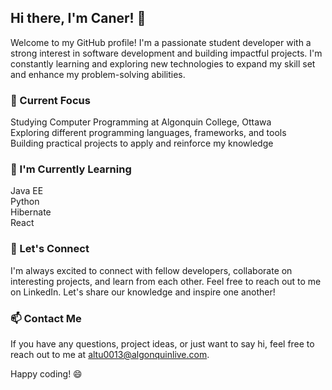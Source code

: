 ## Hi there, I'm Caner! 👋
Welcome to my GitHub profile! I'm a passionate student developer with a strong interest in software development and building impactful projects. I'm constantly learning and exploring new technologies to expand my skill set and enhance my problem-solving abilities.

### 🔭 Current Focus
Studying Computer Programming at Algonquin College, Ottawa <br />
Exploring different programming languages, frameworks, and tools <br />
Building practical projects to apply and reinforce my knowledge

### 🌱 I'm Currently Learning
Java EE <br />
Python <br />
Hibernate <br />
React <br />

### 👯 Let's Connect
I'm always excited to connect with fellow developers, collaborate on interesting projects, and learn from each other. Feel free to reach out to me on LinkedIn. Let's share our knowledge and inspire one another!

### 📫 Contact Me
If you have any questions, project ideas, or just want to say hi, feel free to reach out to me at altu0013@algonquinlive.com.

Happy coding! 😄
